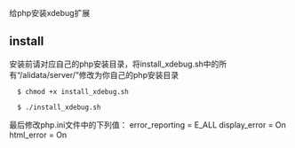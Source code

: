给php安装xdebug扩展

## install
  安装前请对应自己的php安装目录，将install_xdebug.sh中的所有“/alidata/server/”修改为你自己的php安装目录
```
  $ chmod +x install_xdebug.sh

  $ ./install_xdebug.sh
```
  最后修改php.ini文件中的下列值：
  error_reporting = E_ALL
  display_error = On
  html_error = On
